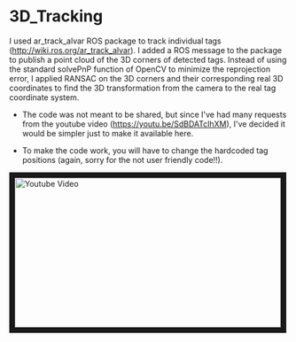 # 3D_Tracking

I used ar_track_alvar ROS package to track individual tags (http://wiki.ros.org/ar_track_alvar). I added a ROS message to the package to publish a point cloud of the 3D corners of detected tags. Instead of using the standard solvePnP function of OpenCV to minimize the reprojection error, I applied RANSAC on the 3D corners and their corresponding real 3D coordinates to find the 3D transformation from the camera to the real tag coordinate system.

- The code was not meant to be shared, but since I've had many requests from the youtube video  (https://youtu.be/SdBDATclhXM), I've decided it would be simpler just to make it available here. 

- To make the code work, you will have to change the hardcoded tag positions (again, sorry for the not user friendly code!!).



<a href="http://www.youtube.com/watch?feature=player_embedded&v=SdBDATclhXM
" target="_blank"><img src="http://i3.ytimg.com/vi/SdBDATclhXM/maxresdefault.jpg" 
alt="Youtube Video" width="480" height="270" border="10" /></a>
